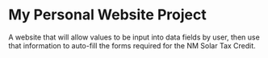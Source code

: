 # My Personal Website Project
A website that will allow values to be input into data fields by user, then use that information to auto-fill the forms required for the NM Solar Tax Credit.